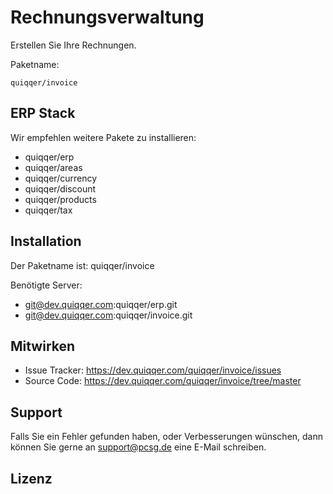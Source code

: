 Rechnungsverwaltung
========

Erstellen Sie Ihre Rechnungen.

Paketname:

    quiqqer/invoice


ERP Stack
----

Wir empfehlen weitere Pakete zu installieren:

- quiqqer/erp
- quiqqer/areas
- quiqqer/currency
- quiqqer/discount
- quiqqer/products
- quiqqer/tax

Installation
------------

Der Paketname ist: quiqqer/invoice

Benötigte Server:

- git@dev.quiqqer.com:quiqqer/erp.git
- git@dev.quiqqer.com:quiqqer/invoice.git

Mitwirken
----------

- Issue Tracker: https://dev.quiqqer.com/quiqqer/invoice/issues
- Source Code: https://dev.quiqqer.com/quiqqer/invoice/tree/master


Support
-------

Falls Sie ein Fehler gefunden haben, oder Verbesserungen wünschen,
dann können Sie gerne an support@pcsg.de eine E-Mail schreiben.


Lizenz
-------

